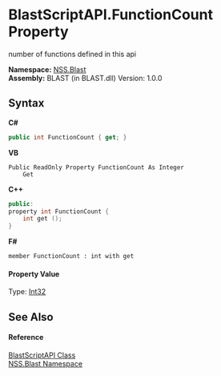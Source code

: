 # BlastScriptAPI.FunctionCount Property 
 

number of functions defined in this api

**Namespace:**&nbsp;<a href="88b55311-4a89-0894-e27a-e157e443c7f7.md">NSS.Blast</a><br />**Assembly:**&nbsp;BLAST (in BLAST.dll) Version: 1.0.0

## Syntax

**C#**<br />
``` C#
public int FunctionCount { get; }
```

**VB**<br />
``` VB
Public ReadOnly Property FunctionCount As Integer
	Get
```

**C++**<br />
``` C++
public:
property int FunctionCount {
	int get ();
}
```

**F#**<br />
``` F#
member FunctionCount : int with get

```


#### Property Value
Type: <a href="https://docs.microsoft.com/dotnet/api/system.int32" target="_blank" rel="noopener noreferrer">Int32</a>

## See Also


#### Reference
<a href="e6f5a4bb-3337-aec4-3768-690bdad3c62b.md">BlastScriptAPI Class</a><br /><a href="88b55311-4a89-0894-e27a-e157e443c7f7.md">NSS.Blast Namespace</a><br />